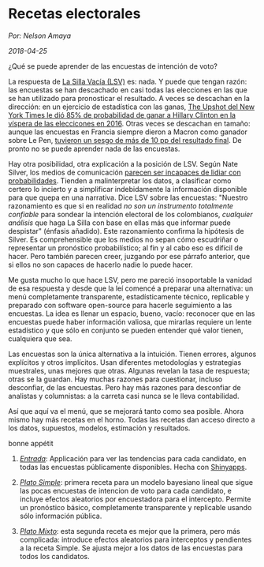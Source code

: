 # Recetas electorales

*Por: Nelson Amaya*

*2018-04-25*

¿Qué se puede aprender de las encuestas de intención de voto? 

La respuesta de [La Silla Vacía (LSV)](http://lasillavacia.com/blogs/la-carrera-de-caballos-en-la-silla-62772) es: nada. Y puede que tengan razón: las encuestas se han descachado en casi todas las elecciones en las que se han utilizado para pronosticar el resultado. A veces se descachan en la dirección: en un ejercicio de estadística con las ganas, [The Upshot del New York Times le dió 85% de probabilidad de ganar a Hillary Clinton en la víspera de las eleccicones en 2016](https://www.nytimes.com/interactive/2016/upshot/presidential-polls-forecast.html). Otras veces se descachan en tamaño: aunque las encuestas en Francia siempre dieron a Macron como ganador sobre Le Pen, [tuvieron un sesgo de más de 10 pp del resultado final](https://fivethirtyeight.com/features/macron-won-but-the-french-polls-were-way-off/). De pronto no se puede aprender nada de las encuestas.

Hay otra posibilidad, otra explicación a la posición de LSV. Según Nate Silver, los medios de comunicación [parecen ser incapaces de lidiar con probabilidades](https://fivethirtyeight.com/features/the-media-has-a-probability-problem/). Tienden a malinterpretar los datos, a clasificar como certero lo incierto y a simplificar indebidamente la información disponible para que quepa en una narrativa. Dice LSV sobre las encuestas: "Nuestro razonamiento es que si en realidad *no son un instrumento totalmente confiable* para sondear la intención electoral de los colombianos, *cualquier análisis* que haga La Silla con base en ellas más que informar puede despistar" (énfasis añadido). Este razonamiento confirma la hipótesis de Silver. Es comprehensible que los medios no sepan cómo escudriñar o representar un pronóstico probabilístico; al fin y al cabo eso es difícil de hacer. Pero también parecen creer, juzgando por ese párrafo anterior, que si ellos no son capaces de hacerlo nadie lo puede hacer. 

Me gusta mucho lo que hace LSV, pero me pareció insoportable la vanidad de esa respuesta y desde que la leí comencé a preparar una alternativa: un menú completamente transparente, estadísticamente técnico, replicable y preparado con software open-source para hacerle seguimiento a las encuestas. La idea es llenar un espacio, bueno, vacío: reconocer que en las encuestas puede haber información valiosa, que mirarlas requiere un lente estadístico y que sólo en conjunto se pueden entender qué valor tienen, cualquiera que sea.

Las encuestas son la única alternativa a la intuición. Tienen errores, algunos explícitos y otros implícitos. Usan diferentes metodologías y estrategias muestrales, unas mejores que otras. Algunas revelan la tasa de respuesta; otras se la guardan. Hay muchas razones para cuestionar, incluso desconfiar, de las encuestas. Pero hay más razones para desconfiar de analistas y columnistas: a la carreta casi nunca se le lleva contabilidad.

Así que aquí va el menú, que se mejorará tanto como sea posible. Ahora mismo hay más recetas en el horno. Todas las recetas dan acceso directo a los datos, supuestos, modelos, estimación y resultados. 

bonne appétit

1. [*Entrada*](https://nelsonamayad.shinyapps.io/col2018_tend/): Applicación para ver las tendencias para cada candidato, en todas las encuestas públicamente disponibles. Hecha con [Shinyapps](https://www.shinyapps.io/).

2. [*Plato Simple*](https://nelsonamayad.github.io/simple): primera receta para un modelo bayesiano lineal que sigue las pocas encuestas de intencion de voto para cada candidato, e incluye efectos aleatorios por encuestadora para el intercepto. Permite un pronóstico básico, completamente transparente y replicable usando sólo información pública.

3. [*Plato Mixto*](https://nelsonamayad.github.io/mixto): esta segunda receta es mejor que la primera, pero más complicada: introduce efectos aleatorios para interceptos y pendientes a la receta Simple. Se ajusta mejor a los datos de las encuestas para todos los candidatos.

